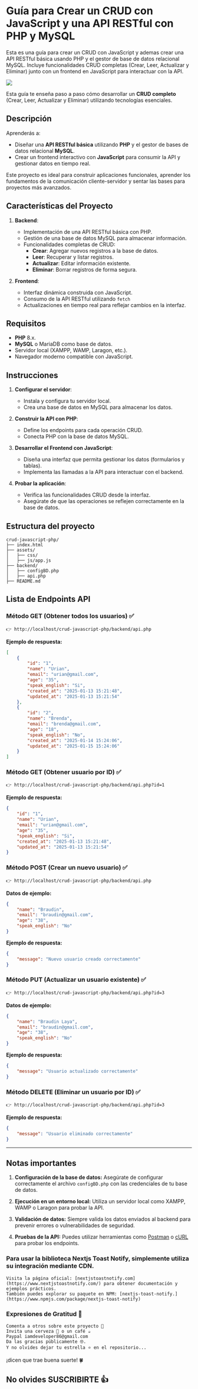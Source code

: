 # Guía para Crear un CRUD con JavaScript y una API RESTful con PHP y MySQL

Esta es una guía para crear un CRUD con JavaScript y ademas crear una API RESTful básica usando PHP y el gestor de base de datos relacional MySQL. Incluye funcionalidades CRUD completas (Crear, Leer, Actualizar y Eliminar) junto con un frontend en JavaScript para interactuar con la API.

![](https://raw.githubusercontent.com/urian121/imagenes-proyectos-github/refs/heads/master/CRUD-de-usuarios-con-JavaScript-PHP-y-MySQL.gif)

Esta guía te enseña paso a paso cómo desarrollar un **CRUD completo** (Crear, Leer, Actualizar y Eliminar) utilizando tecnologías esenciales.  

## Descripción

Aprenderás a:  
- Diseñar una **API RESTful básica** utilizando **PHP** y el gestor de bases de datos relacional **MySQL**.  
- Crear un frontend interactivo con **JavaScript** para consumir la API y gestionar datos en tiempo real.  

Este proyecto es ideal para construir aplicaciones funcionales, aprender los fundamentos de la comunicación cliente-servidor y sentar las bases para proyectos más avanzados.

## Características del Proyecto

1. **Backend**:
   - Implementación de una API RESTful básica con PHP.
   - Gestión de una base de datos MySQL para almacenar información.
   - Funcionalidades completas de CRUD:
     - **Crear**: Agregar nuevos registros a la base de datos.
     - **Leer**: Recuperar y listar registros.
     - **Actualizar**: Editar información existente.
     - **Eliminar**: Borrar registros de forma segura.

2. **Frontend**:
   - Interfaz dinámica construida con JavaScript.
   - Consumo de la API RESTful utilizando `fetch`
   - Actualizaciones en tiempo real para reflejar cambios en la interfaz.

## Requisitos

- **PHP** 8.x.
- **MySQL** o MariaDB como base de datos.
- Servidor local (XAMPP, WAMP, Laragon, etc.).
- Navegador moderno compatible con JavaScript.

## Instrucciones

1. **Configurar el servidor**:
   - Instala y configura tu servidor local.
   - Crea una base de datos en MySQL para almacenar los datos.

2. **Construir la API con PHP**:
   - Define los endpoints para cada operación CRUD.
   - Conecta PHP con la base de datos MySQL.

3. **Desarrollar el Frontend con JavaScript**:
   - Diseña una interfaz que permita gestionar los datos (formularios y tablas).
   - Implementa las llamadas a la API para interactuar con el backend.

4. **Probar la aplicación**:
   - Verifica las funcionalidades CRUD desde la interfaz.
   - Asegúrate de que las operaciones se reflejen correctamente en la base de datos.


## Estructura del proyecto

```plaintext
crud-javascript-php/
├── index.html
├── assets/
│   ├── css/
│   ├── js/app.js
├── backend/
│   ├── configBD.php
│   ├── api.php
├── README.md
```

## Lista de Endpoints API

### Método GET (Obtener todos los usuarios) ✅

```plaintext
👉 http://localhost/crud-javascript-php/backend/api.php
```
**Ejemplo de respuesta:**
```json
[
    {
        "id": "1",
        "name": "Urian",
        "email": "urian@gmail.com",
        "age": "35",
        "speak_english": "Si",
        "created_at": "2025-01-13 15:21:48",
        "updated_at": "2025-01-13 15:21:54"
    },
    {
        "id": "2",
        "name": "Brenda",
        "email": "brenda@gmail.com",
        "age": "18",
        "speak_english": "No",
        "created_at": "2025-01-14 15:24:06",
        "updated_at": "2025-01-15 15:24:06"
    }
]
```

### Método GET (Obtener usuario por ID) ✅

```plaintext
👉 http://localhost/crud-javascript-php/backend/api.php?id=1
```
**Ejemplo de respuesta:**
```json
{
    "id": "1",
    "name": "Urian",
    "email": "urian@gmail.com",
    "age": "35",
    "speak_english": "Si",
    "created_at": "2025-01-13 15:21:48",
    "updated_at": "2025-01-13 15:21:54"
}
```

### Método POST (Crear un nuevo usuario) ✅

```plaintext
👉 http://localhost/crud-javascript-php/backend/api.php
```
**Datos de ejemplo:**
```json
{
    "name": "Braudin",
    "email": "braudin@gmail.com",
    "age": "38",
    "speak_english": "No"
}
```
**Ejemplo de respuesta:**
```json
{
    "message": "Nuevo usuario creado correctamente"
}
```

### Método PUT (Actualizar un usuario existente) ✅

```plaintext
👉 http://localhost/crud-javascript-php/backend/api.php?id=3
```
**Datos de ejemplo:**
```json
{
    "name": "Braudin Laya",
    "email": "braudin@gmail.com",
    "age": "38",
    "speak_english": "No"
}
```
**Ejemplo de respuesta:**
```json
{
    "message": "Usuario actualizado correctamente"
}
```

### Método DELETE (Eliminar un usuario por ID) ✅

```plaintext
👉 http://localhost/crud-javascript-php/backend/api.php?id=3
```
**Ejemplo de respuesta:**
```json
{
    "message": "Usuario eliminado correctamente"
}
```

---

## Notas importantes

1. **Configuración de la base de datos:** 
   Asegúrate de configurar correctamente el archivo `configBD.php` con las credenciales de tu base de datos.

2. **Ejecución en un entorno local:** 
   Utiliza un servidor local como XAMPP, WAMP o Laragon para probar la API.

3. **Validación de datos:** 
   Siempre valida los datos enviados al backend para prevenir errores o vulnerabilidades de seguridad.

4. **Pruebas de la API:** 
   Puedes utilizar herramientas como [Postman](https://www.postman.com/) o [cURL](https://curl.se/) para probar los endpoints.

### Para usar la biblioteca Nextjs Toast Notify, simplemente utiliza su integración mediante CDN.

    Visita la página oficial: [nextjstoastnotify.com](https://www.nextjstoastnotify.com/) para obtener documentación y ejemplos prácticos.
    También puedes explorar su paquete en NPM: [nextjs-toast-notify.](https://www.npmjs.com/package/nextjs-toast-notify)

### Expresiones de Gratitud 🎁

    Comenta a otros sobre este proyecto 📢
    Invita una cerveza 🍺 o un café ☕
    Paypal iamdeveloper86@gmail.com
    Da las gracias públicamente 🤓.
    Y no olvides dejar tu estrella ⭐ en el repositorio...

¡dicen que trae buena suerte! 🍀

## No olvides SUSCRIBIRTE 👍
